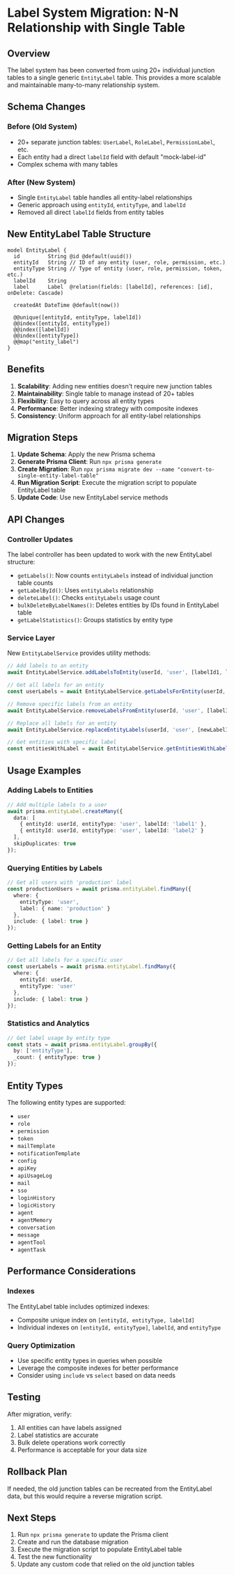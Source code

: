 # Label System Migration: N-N Relationship with Single Table

## Overview
The label system has been converted from using 20+ individual junction tables to a single generic `EntityLabel` table. This provides a more scalable and maintainable many-to-many relationship system.

## Schema Changes

### Before (Old System)
- 20+ separate junction tables: `UserLabel`, `RoleLabel`, `PermissionLabel`, etc.
- Each entity had a direct `labelId` field with default "mock-label-id"
- Complex schema with many tables

### After (New System)
- Single `EntityLabel` table handles all entity-label relationships
- Generic approach using `entityId`, `entityType`, and `labelId`
- Removed all direct `labelId` fields from entity tables

## New EntityLabel Table Structure

```prisma
model EntityLabel {
  id         String @id @default(uuid())
  entityId   String // ID of any entity (user, role, permission, etc.)
  entityType String // Type of entity (user, role, permission, token, etc.)
  labelId    String
  label      Label  @relation(fields: [labelId], references: [id], onDelete: Cascade)
  
  createdAt DateTime @default(now())

  @@unique([entityId, entityType, labelId])
  @@index([entityId, entityType])
  @@index([labelId])
  @@index([entityType])
  @@map("entity_label")
}
```

## Benefits

1. **Scalability**: Adding new entities doesn't require new junction tables
2. **Maintainability**: Single table to manage instead of 20+ tables
3. **Flexibility**: Easy to query across all entity types
4. **Performance**: Better indexing strategy with composite indexes
5. **Consistency**: Uniform approach for all entity-label relationships

## Migration Steps

1. **Update Schema**: Apply the new Prisma schema
2. **Generate Prisma Client**: Run `npx prisma generate`
3. **Create Migration**: Run `npx prisma migrate dev --name "convert-to-single-entity-label-table"`
4. **Run Migration Script**: Execute the migration script to populate EntityLabel table
5. **Update Code**: Use new EntityLabel service methods

## API Changes

### Controller Updates
The label controller has been updated to work with the new EntityLabel structure:

- `getLabels()`: Now counts `entityLabels` instead of individual junction table counts
- `getLabelById()`: Uses `entityLabels` relationship
- `deleteLabel()`: Checks `entityLabels` usage count
- `bulkDeleteByLabelNames()`: Deletes entities by IDs found in EntityLabel table
- `getLabelStatistics()`: Groups statistics by entity type

### Service Layer
New `EntityLabelService` provides utility methods:

```typescript
// Add labels to an entity
await EntityLabelService.addLabelsToEntity(userId, 'user', [labelId1, labelId2]);

// Get all labels for an entity
const userLabels = await EntityLabelService.getLabelsForEntity(userId, 'user');

// Remove specific labels from an entity
await EntityLabelService.removeLabelsFromEntity(userId, 'user', [labelId]);

// Replace all labels for an entity
await EntityLabelService.replaceEntityLabels(userId, 'user', [newLabelId1, newLabelId2]);

// Get entities with specific label
const entitiesWithLabel = await EntityLabelService.getEntitiesWithLabel(labelId, 'user');
```

## Usage Examples

### Adding Labels to Entities
```typescript
// Add multiple labels to a user
await prisma.entityLabel.createMany({
  data: [
    { entityId: userId, entityType: 'user', labelId: 'label1' },
    { entityId: userId, entityType: 'user', labelId: 'label2' }
  ],
  skipDuplicates: true
});
```

### Querying Entities by Labels
```typescript
// Get all users with 'production' label
const productionUsers = await prisma.entityLabel.findMany({
  where: {
    entityType: 'user',
    label: { name: 'production' }
  },
  include: { label: true }
});
```

### Getting Labels for an Entity
```typescript
// Get all labels for a specific user
const userLabels = await prisma.entityLabel.findMany({
  where: {
    entityId: userId,
    entityType: 'user'
  },
  include: { label: true }
});
```

### Statistics and Analytics
```typescript
// Get label usage by entity type
const stats = await prisma.entityLabel.groupBy({
  by: ['entityType'],
  _count: { entityType: true }
});
```

## Entity Types
The following entity types are supported:
- `user`
- `role`
- `permission`
- `token`
- `mailTemplate`
- `notificationTemplate`
- `config`
- `apiKey`
- `apiUsageLog`
- `mail`
- `sso`
- `loginHistory`
- `logicHistory`
- `agent`
- `agentMemory`
- `conversation`
- `message`
- `agentTool`
- `agentTask`

## Performance Considerations

### Indexes
The EntityLabel table includes optimized indexes:
- Composite unique index on `[entityId, entityType, labelId]`
- Individual indexes on `[entityId, entityType]`, `labelId`, and `entityType`

### Query Optimization
- Use specific entity types in queries when possible
- Leverage the composite indexes for better performance
- Consider using `include` vs `select` based on data needs

## Testing
After migration, verify:
1. All entities can have labels assigned
2. Label statistics are accurate
3. Bulk delete operations work correctly
4. Performance is acceptable for your data size

## Rollback Plan
If needed, the old junction tables can be recreated from the EntityLabel data, but this would require a reverse migration script.

## Next Steps
1. Run `npx prisma generate` to update the Prisma client
2. Create and run the database migration
3. Execute the migration script to populate EntityLabel table
4. Test the new functionality
5. Update any custom code that relied on the old junction tables